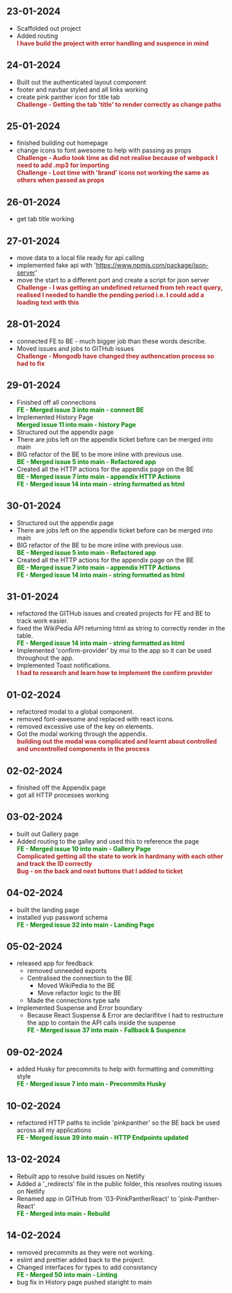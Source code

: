 <style>
    c { color: firebrick; font-weight: bold; font-style: normal; display: block; }
    r { color: green; font-weight: bold; font-style: normal; display: block; }
</style>

## 23-01-2024

- Scaffolded out project
- Added routing
  <c>I have build the project with error handling and suspence in mind</c>

## 24-01-2024

- Built out the authenticated layout component
- footer and navbar styled and all links working
- create pink panther icon for title tab
  <c>Challenge - Getting the tab 'title' to render correctly as change paths</c>

## 25-01-2024

- finished building out homepage
- change icons to font awesome to help with passing as props
  <c>Challenge - Audio took time as did not realise because of webpack I need to add .mp3 for importing</c>
  <c>Challenge - Lost time with 'brand' icons not working the same as others when passed as props</c>

## 26-01-2024

- get tab title working

## 27-01-2024

- move data to a local file ready for api calling
- implemented fake api with 'https://www.npmjs.com/package/json-server'
- move the start to a different port and create a script for json server
  <c>Challenge - I was getting an undefined returned from teh react query, realised I needed to handle the pending period i.e. I could add a loading text with this</c>

## 28-01-2024

- connected FE to BE - much bigger job than these words describe.
- Moved issues and jobs to GITHub issues
  <c>Challenge - Mongodb have changed they authencation process so had to fix</c>

## 29-01-2024

- Finished off all connections
  <r>FE - Merged issue 3 into main - connect BE</r>
- Implemented History Page
  <r>Merged issue 11 into main - history Page</r>
- Structured out the appendix page
- There are jobs left on the appendix ticket before can be merged into main
- BIG refactor of the BE to be more inline with previous use.
  <r>BE - Merged issue 5 into main - Refactored app</r>
- Created all the HTTP actions for the appendix page on the BE
  <r>BE - Merged issue 7 into main - appendix HTTP Actions</r>
  <r>FE - Merged issue 14 into main - string formatted as html</r>

## 30-01-2024

- Structured out the appendix page
- There are jobs left on the appendix ticket before can be merged into main
- BIG refactor of the BE to be more inline with previous use.
  <r>BE - Merged issue 5 into main - Refactored app</r>
- Created all the HTTP actions for the appendix page on the BE
  <r>BE - Merged issue 7 into main - appendix HTTP Actions</r>
  <r>FE - Merged issue 14 into main - string formatted as html</r>

## 31-01-2024

- refactored the GITHub issues and created projects for FE and BE to track work easier.
- fixed the WikiPedia API returning html as string to correctly render in the table.
  <r>FE - Merged issue 14 into main - string formatted as html</r>
- Implemented 'confirm-provider' by mui to the app so it can be used throughout the app.
- Implemented Toast notifications.
  <c>I had to research and learn how to implement the confirm provider</c>

## 01-02-2024

- refactored modal to a global component.
- removed font-awesome and replaced with react icons.
- removed excessive use of the key on elements.
- Got the modal working through the appendix.
  <c>building out the modal was complicated and learnt about controlled and uncontrolled components in the process</c>

## 02-02-2024

- finished off the Appendix page
- got all HTTP processes working

## 03-02-2024

- built out Gallery page
- Added routing to the galley and used this to reference the page
  <r>FE - Merged issue 10 into main - Gallery Page</r>
  <c>Complicated getting all the state to work in hardmany with each other and track the ID correctly</c>
  <c>Bug - on the back and next buttons that I added to ticket</c>

## 04-02-2024

- built the landing page
- installed yup password schema
  <r>FE - Merged issue 32 into main - Landing Page</r>

## 05-02-2024

- released app for feedback
  - removed unneeded exports
  - Centralised the connection to the BE
    - Moved WikiPedia to the BE
    - Move refactor logic to the BE
  - Made the connections type safe
- Implemented Suspense and Error boundary
  - Because React Suspense & Error are declarifitve I had to restructure the app to contain the API calls inside the suspense
    <r>FE - Merged issue 37 into main - Fallback & Suspence</r>

## 09-02-2024

- added Husky for precommits to help with formatting and committing style
  <r>FE - Merged issue 7 into main - Precommits Husky</r>

## 10-02-2024

- refactored HTTP paths to inclide 'pinkpanther' so the BE back be used across all my applications
  <r>FE - Merged issue 39 into main - HTTP Endpoints updated</r>

## 13-02-2024

- Rebuilt app to resolve build issues on Netlify
- Added a '\_redirects' file in the public folder, this resolves routing issues on Netlify
- Renamed app in GITHub from '03-PinkPantherReact' to 'pink-Panther-React'
  <r>FE - Merged into main - Rebuild</r>

## 14-02-2024

- removed precommits as they were not working.
- eslint and prettier added back to the project.
- Changed interfaces for types to add consistancy
  <r>FE - Merged 50 into main - Linting</r>
- bug fix in History page pushed staright to main
